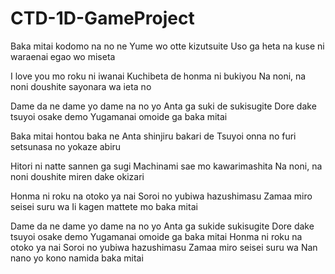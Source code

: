 # CTD-1D-GameProject
Baka mitai kodomo na no ne
Yume wo otte kizutsuite
Uso ga heta na kuse ni waraenai egao wo miseta

I love you mo roku ni iwanai
Kuchibeta de honma ni bukiyou
Na noni, na noni doushite sayonara wa ieta no

Dame da ne dame yo dame na no yo
Anta ga suki de sukisugite
Dore dake tsuyoi osake demo
Yugamanai omoide ga baka mitai

Baka mitai hontou baka ne
Anta shinjiru bakari de
Tsuyoi onna no furi setsunasa no yokaze abiru

Hitori ni natte sannen ga sugi
Machinami sae mo kawarimashita
Na noni, na noni doushite miren dake okizari

Honma ni roku na otoko ya nai
Soroi no yubiwa hazushimasu
Zamaa miro seisei suru wa
Ii kagen mattete mo baka mitai

Dame da ne dame yo dame na no yo
Anta ga sukide sukisugite
Dore dake tsuyoi osake demo
Yugamanai omoide ga baka mitai
Honma ni roku na otoko ya nai
Soroi no yubiwa hazushimasu
Zamaa miro seisei suru wa
Nan nano yo kono namida baka mitai